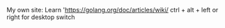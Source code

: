 My own site:
Learn 
'https://golang.org/doc/articles/wiki/
ctrl + alt + left or right for desktop switch